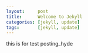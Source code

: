 ```yaml
---
layout:     post
title:      Welcome to Jekyll
categories: [jekyll, update]
tags:       [jekyll, update]
---
```


this is for test posting_hyde
